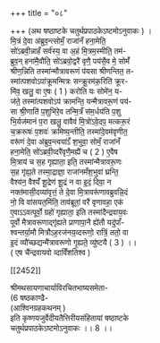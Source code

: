 +++
title = "०८"

+++
(अथ षष्ठाष्टके चतुर्थप्रपाठकेऽष्टमोऽनुवाकः ) ।  
मि॒त्रं दे॒वा अ॑ब्रुव॒न्त्सोमँ॒ राजा॑नँ हना॒मेति॒  
सो॑ऽब्रवी॒न्नाहँ सर्व॑स्य॒ वा अ॒हं मि॒त्रम॒स्मीति॒ तम॑-  
ब्रुव॒न् हना॑मै॒वौति॒ सो॑ऽब्रवो॒द्वरै॑ वृणै॒ पय॑सै॒व मे॒ सोमँ॑  
श्रीण॒न्निति तस्मा॑न्मौत्रावरूणं प॑यसा श्रीणन्तित॒ त-  
स्मा॑त्पशवोऽपा॑क्रूमन्मित्रः सन्क्रू॒रम॑क॒रिति॑ क्रूर-  
मि॑व॒ खलु॒ वा ए॒षः ( 1 ) करोति यः सोमे॑न॒ य-  
ज॑ते॒ तस्मा॑त्पशवोऽप॑ क्रामन्ति॒ यन्मैत्रावरू॒णं पय॑-  
सा श्री॒णाति॑ प॒शुभि॑रे॒व तन्मि॒त्रँ स॑म॒र्धय॑ति प॒शु  
भि॒र्यज॑मानं प॒रा खलु॒ वावैवं मि॒त्रो॑ऽवे॒दप॒ मत्करू॒रं  
च॒क्ररूषः॑ प॒शवः॑ क्रमिष्य॒न्तीति॒ तस्मा॑दे॒वम॑वृणीत॒  
वरू॑णं दे॒वा अ॑ब्रुव॒न्त्वया॑ऽँ श॒भुवा॒ सोमँ॒ राजा॑नँ  
हना॒मेति॒ सो॑ऽब्रवी॒व्दरै॑वृणै॒मह्यै॑ च ( 2 ) ए॒वैष  
मि॒त्राय॑ च स॒ह गृह्याता॒ इति॒ तस्मा॑न्मैत्रावरू॒णः  
स॒ह गृ॑ह्य॒ते तस्मा॒द्राज्ञा॒ राजा॑नमँश॒भुवा॑ घ्रन्ति॒  
वैश्य॑न॒ वैश्यँ॑ शू॒द्रेण॑ शू॒द्रं न वा इ॒दं॒ दिवा॒ न  
नक्त॑मासी॒दव्या॑वृत्तं॒ ते दे॒वा मि॒त्रावरू॑णावब्रुवन्नि॒दं  
नो॒ वि वा॑सयत॒मिंति॒ ताव॑ब्रूतां॒ वरै॑ वृणावहा॒ एक॑  
ए॒वाऽऽवत्पूर्वो॒ ग्रहो॑ गृह्याता॒ इति तस्मा॑दैन्द्रवाय॒वः  
पूर्वो मैत्रावरूणाद्गृ॑ह्यते प्राणापा॒नै ह्ये॑तौ यदु॑पाँ-  
श्वन्तर्या॒मौ मित्रौऽह॒रज॑नय॒व्दरूणो॒ रात्रिं॒ ततो॒ वा  
इ॒दं व्यौ॑च्छद्यन्मै॑त्रावरूणो गृ॒ह्यते॒ व्यु॑ष्टयै ( 3 ) ।।  
( एष चै॑न्द्रवायवो व्दाविँशतिश्व )

[[2452]]

श्रीमथसायणाचार्याविरचितभाष्यसमेता-  
(6 षष्ठकाण्ढै-  
(आश्विनग्रहकथनम् )  
इति कृष्णयजुर्वेदीयतैत्तिरीयसंहितायां षष्ठाष्टके  
चतुर्थप्रपाठकेऽष्टमोऽनुवाकः ।। 8 ।।  
